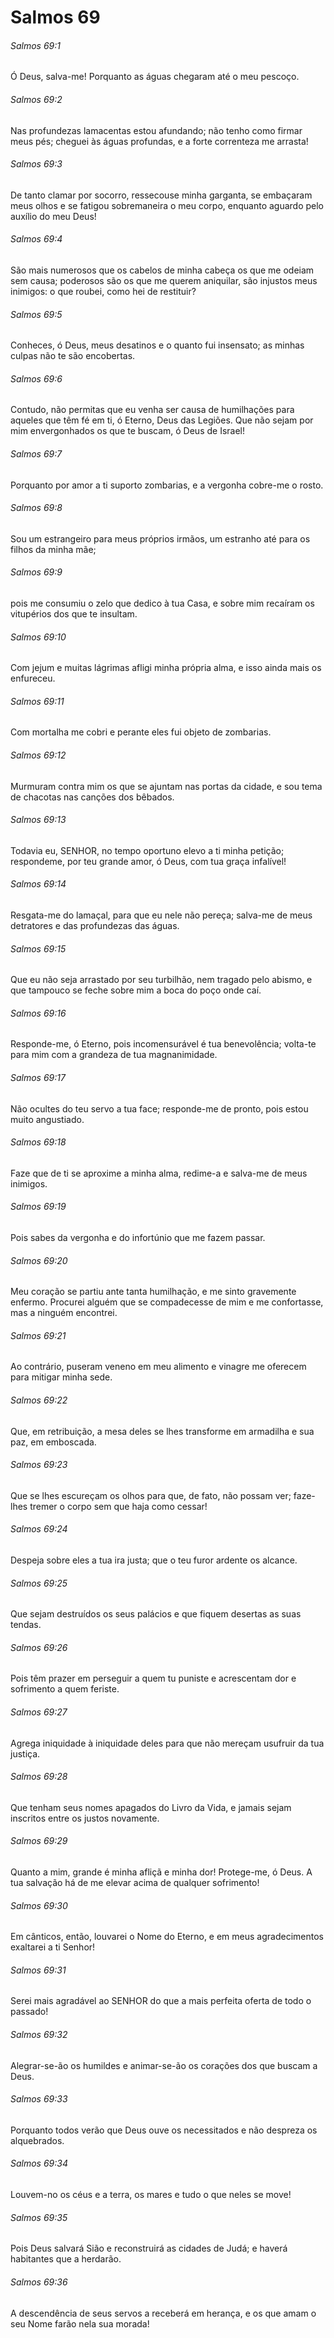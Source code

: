 # Salmos 69

###### Salmos 69:1

Ó Deus, salva-me! Porquanto as águas chegaram até o meu pescoço.

###### Salmos 69:2

Nas profundezas lamacentas estou afundando; não tenho como firmar meus pés; cheguei às águas profundas, e a forte correnteza me arrasta!

###### Salmos 69:3

De tanto clamar por socorro, ressecouse minha garganta, se embaçaram meus olhos e se fatigou sobremaneira o meu corpo, enquanto aguardo pelo auxílio do meu Deus!

###### Salmos 69:4

São mais numerosos que os cabelos de minha cabeça os que me odeiam sem causa; poderosos são os que me querem aniquilar, são injustos meus inimigos: o que roubei, como hei de restituir?

###### Salmos 69:5

Conheces, ó Deus, meus desatinos e o quanto fui insensato; as minhas culpas não te são encobertas.

###### Salmos 69:6

Contudo, não permitas que eu venha ser causa de humilhações para aqueles que têm fé em ti, ó Eterno, Deus das Legiões. Que não sejam por mim envergonhados os que te buscam, ó Deus de Israel!

###### Salmos 69:7

Porquanto por amor a ti suporto zombarias, e a vergonha cobre-me o rosto.

###### Salmos 69:8

Sou um estrangeiro para meus próprios irmãos, um estranho até para os filhos da minha mãe;

###### Salmos 69:9

pois me consumiu o zelo que dedico à tua Casa, e sobre mim recaíram os vitupérios dos que te insultam.

###### Salmos 69:10

Com jejum e muitas lágrimas afligi minha própria alma, e isso ainda mais os enfureceu.

###### Salmos 69:11

Com mortalha me cobri e perante eles fui objeto de zombarias.

###### Salmos 69:12

Murmuram contra mim os que se ajuntam nas portas da cidade, e sou tema de chacotas nas canções dos bêbados.

###### Salmos 69:13

Todavia eu, SENHOR, no tempo oportuno elevo a ti minha petição; respondeme, por teu grande amor, ó Deus, com tua graça infalível!

###### Salmos 69:14

Resgata-me do lamaçal, para que eu nele não pereça; salva-me de meus detratores e das profundezas das águas.

###### Salmos 69:15

Que eu não seja arrastado por seu turbilhão, nem tragado pelo abismo, e que tampouco se feche sobre mim a boca do poço onde caí.

###### Salmos 69:16

Responde-me, ó Eterno, pois incomensurável é tua benevolência; volta-te para mim com a grandeza de tua magnanimidade.

###### Salmos 69:17

Não ocultes do teu servo a tua face; responde-me de pronto, pois estou muito angustiado.

###### Salmos 69:18

Faze que de ti se aproxime a minha alma, redime-a e salva-me de meus inimigos.

###### Salmos 69:19

Pois sabes da vergonha e do infortúnio que me fazem passar.

###### Salmos 69:20

Meu coração se partiu ante tanta humilhação, e me sinto gravemente enfermo. Procurei alguém que se compadecesse de mim e me confortasse, mas a ninguém encontrei.

###### Salmos 69:21

Ao contrário, puseram veneno em meu alimento e vinagre me oferecem para mitigar minha sede.

###### Salmos 69:22

Que, em retribuição, a mesa deles se lhes transforme em armadilha e sua paz, em emboscada.

###### Salmos 69:23

Que se lhes escureçam os olhos para que, de fato, não possam ver; faze-lhes tremer o corpo sem que haja como cessar!

###### Salmos 69:24

Despeja sobre eles a tua ira justa; que o teu furor ardente os alcance.

###### Salmos 69:25

Que sejam destruídos os seus palácios e que fiquem desertas as suas tendas.

###### Salmos 69:26

Pois têm prazer em perseguir a quem tu puniste e acrescentam dor e sofrimento a quem feriste.

###### Salmos 69:27

Agrega iniquidade à iniquidade deles para que não mereçam usufruir da tua justiça.

###### Salmos 69:28

Que tenham seus nomes apagados do Livro da Vida, e jamais sejam inscritos entre os justos novamente.

###### Salmos 69:29

Quanto a mim, grande é minha afliçã e minha dor! Protege-me, ó Deus. A tua salvação há de me elevar acima de qualquer sofrimento!

###### Salmos 69:30

Em cânticos, então, louvarei o Nome do Eterno, e em meus agradecimentos exaltarei a ti Senhor!

###### Salmos 69:31

Serei mais agradável ao SENHOR do que a mais perfeita oferta de todo o passado!

###### Salmos 69:32

Alegrar-se-ão os humildes e animar-se-ão os corações dos que buscam a Deus.

###### Salmos 69:33

Porquanto todos verão que Deus ouve os necessitados e não despreza os alquebrados.

###### Salmos 69:34

Louvem-no os céus e a terra, os mares e tudo o que neles se move!

###### Salmos 69:35

Pois Deus salvará Sião e reconstruirá as cidades de Judá; e haverá habitantes que a herdarão.

###### Salmos 69:36

A descendência de seus servos a receberá em herança, e os que amam o seu Nome farão nela sua morada!

